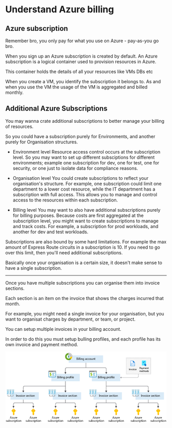 # Understand Azure billing

## Azure subscription

Remember bro, you only pay for what you use on Azure - pay-as-you go bro.

When you sign up an Azure subscription is created by default. An Azure subscription is a logical container used to provision resources in Azure.

This container holds the details of all your resources like VMs DBs etc

When you create a VM, you identify the subscription it belongs to. As and when you use the VM the usage of the VM is aggregated and billed monthly.

## Additional Azure Subscriptions

You may wanna crate additional subscriptions to better manage your billing of resources.

So you could have a subscription purely for Environments, and another purely for Organisation structures.

- Environment level
  Resource access control occurs at the subscription level. So you may want to set up different subsciptions for different environments; example one subscription for dev, one for test, one for security, or one just to isolate data for compliance reasons.

- Organisation level
  You could create subscriptions to reflect your organisation's structure. For example, one subscription could limit one department to a lower cost resource, while the IT department has a subscription with full access. This allows you to manage and control access to the resources within each subscription.

- Billing level
  You may want to also have additional subscriptions purely for billing purposes. Because costs are first aggregated at the subscription level, you might want to create subscriptions to manage and track costs. For example, a subscription for prod workloads, and another for dev and test workloads.

Subscriptions are also bound by some hard limitations. For example the max amount of Express Route circuits in a subscription is 10. If you need to go over this limit, then you'll need additional subscriptions.

Basically once your organisation is a certain size, it doesn't make sense to have a single subscription.

---

Once you have multiple subscriptions you can organise them into invoice sections.

Each section is an item on the invoice that shows the charges incurred that month.

For example, you might need a single invoice for your organisation, but you want to organisat charges by department, or team, or project.

You can setup multiple invoices in your billing account.

In order to do this you must setup bulling profiles, and each profile has its own invoice and payment method.

![](./billing-structure-overview.png)
